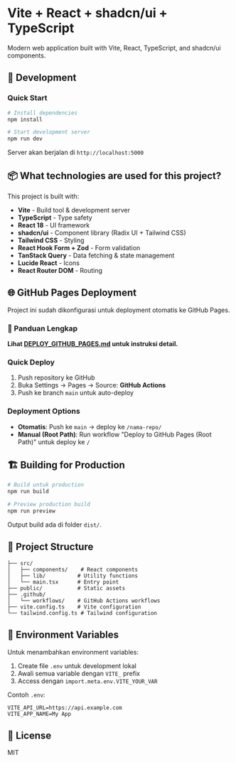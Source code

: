 # Vite + React + shadcn/ui + TypeScript

Modern web application built with Vite, React, TypeScript, and shadcn/ui components.

## 🚀 Development

### Quick Start
```bash
# Install dependencies
npm install

# Start development server
npm run dev
```

Server akan berjalan di `http://localhost:5000`

## 📦 What technologies are used for this project?

This project is built with:

- **Vite** - Build tool & development server
- **TypeScript** - Type safety
- **React 18** - UI framework
- **shadcn/ui** - Component library (Radix UI + Tailwind CSS)
- **Tailwind CSS** - Styling
- **React Hook Form + Zod** - Form validation
- **TanStack Query** - Data fetching & state management
- **Lucide React** - Icons
- **React Router DOM** - Routing

## 🌐 GitHub Pages Deployment

Project ini sudah dikonfigurasi untuk deployment otomatis ke GitHub Pages.

### 📖 Panduan Lengkap
**Lihat [DEPLOY_GITHUB_PAGES.md](./DEPLOY_GITHUB_PAGES.md) untuk instruksi detail.**

### Quick Deploy
1. Push repository ke GitHub
2. Buka Settings → Pages → Source: **GitHub Actions**
3. Push ke branch `main` untuk auto-deploy

### Deployment Options
- **Otomatis**: Push ke `main` → deploy ke `/nama-repo/`
- **Manual (Root Path)**: Run workflow "Deploy to GitHub Pages (Root Path)" untuk deploy ke `/`

## 🏗️ Building for Production

```bash
# Build untuk production
npm run build

# Preview production build
npm run preview
```

Output build ada di folder `dist/`.

## 📁 Project Structure

```
├── src/
│   ├── components/    # React components
│   ├── lib/          # Utility functions
│   └── main.tsx      # Entry point
├── public/           # Static assets
├── .github/
│   └── workflows/    # GitHub Actions workflows
├── vite.config.ts    # Vite configuration
└── tailwind.config.ts # Tailwind configuration
```

## 🔧 Environment Variables

Untuk menambahkan environment variables:

1. Create file `.env` untuk development lokal
2. Awali semua variable dengan `VITE_` prefix
3. Access dengan `import.meta.env.VITE_YOUR_VAR`

Contoh `.env`:
```
VITE_API_URL=https://api.example.com
VITE_APP_NAME=My App
```

## 📝 License

MIT
